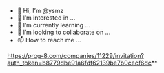 - 👋 Hi, I’m @ysmz
- 👀 I’m interested in ...
- 🌱 I’m currently learning ...
- 💞️ I’m looking to collaborate on ...
- 📫 How to reach me ...

<!---
ysmz/ysmz is a ✨ special ✨ repository because its `README.md` (this file) appears on your GitHub profile.
You can click the Preview link to take a look at your changes.
--->
https://prog-8.com/companies/11229/invitation?auth_token=b8779dbe91a6fdf62139be7b0cecf6dc**
